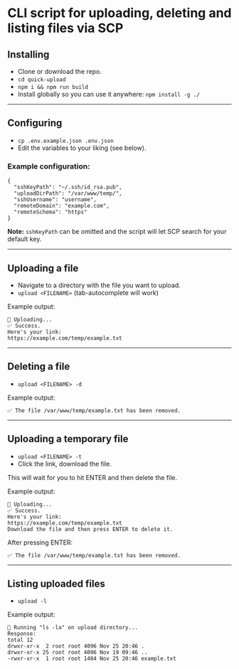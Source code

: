 # CLI script for uploading, deleting and listing files via SCP

## Installing

- Clone or download the repo.
- `cd quick-upload`
- `npm i && npm run build`
- Install globally so you can use it anywhere: `npm install -g ./`

---

## Configuring

- `cp .env.example.json .env.json`
- Edit the variables to your liking (see below).

### Example configuration:

```
{
  "sshKeyPath": "~/.ssh/id_rsa.pub",
  "uploadDirPath": "/var/www/temp/",
  "sshUsername": "username",
  "remoteDomain": "example.com",
  "remoteSchema": "https"
}
```

**Note:** `sshKeyPath` can be omitted and the script will let SCP search for your default key.

---

## Uploading a file

- Navigate to a directory with the file you want to upload.
- `upload <FILENAME>` (tab-autocomplete will work)

Example output:

```
🔼 Uploading...
✅ Success.
Here's your link:
https://example.com/temp/example.txt
```

---

## Deleting a file

- `upload <FILENAME> -d`

Example output:

```
✅ The file /var/www/temp/example.txt has been removed.
```

---

## Uploading a temporary file

- `upload <FILENAME> -t`
- Click the link, download the file.

This will wait for you to hit ENTER and then delete the file.

Example output:

```
🔼 Uploading...
✅ Success.
Here's your link:
https://example.com/temp/example.txt
Download the file and then press ENTER to delete it.
```

After pressing ENTER:

```
✅ The file /var/www/temp/example.txt has been removed.
```

---

## Listing uploaded files

- `upload -l`

Example output:

```
📑 Running "ls -la" on upload directory...
Response:
total 12
drwxr-xr-x  2 root root 4096 Nov 25 20:46 .
drwxr-xr-x 25 root root 4096 Nov 19 09:46 ..
-rwxr-xr-x  1 root root 1404 Nov 25 20:46 example.txt
```
